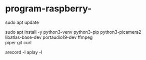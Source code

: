 ﻿# program-raspberry-

sudo apt update

sudo apt install -y python3-venv python3-pip python3-picamera2 \
                    libatlas-base-dev portaudio19-dev ffmpeg \
                    piper git curl


arecord -l
aplay -l
